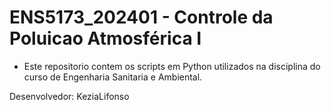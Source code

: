 # ENS5173_202401 - Controle da Poluicao Atmosférica I

- Este repositorio contem os scripts em Python utilizados na disciplina do curso de Engenharia Sanitaria e Ambiental.

Desenvolvedor: KeziaLifonso
